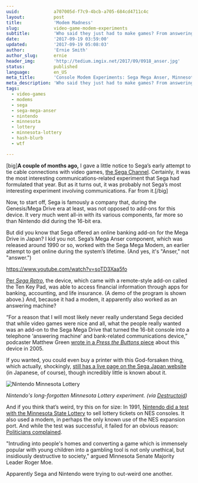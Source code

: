 ```yaml
---
uuid:             a707005d-f7c9-4bcb-a705-684cd4711c4c
layout:           post
title:            'Modem Madness'
slug:             video-game-modem-experiments
subtitle:         'Who said they just had to make games? From answering machines to lottery prototypes, Sega and Nintendo tried weird things with modems in the early ’90s.'
date:             '2017-09-19 03:59:00'
updated:          '2017-09-19 05:08:03'
author:           'Ernie Smith'
author_slug:      ernie
header_img:       'http://tedium.imgix.net/2017/09/0918_anser.jpg'
status:           published
language:         en_US
meta_title:       'Console Modem Experiments: Sega Mega Anser, Minnesota Lottery NES Game'
meta_description: 'Who said they just had to make games? From answering machines to lottery prototypes, Sega and Nintendo tried weird things with modems in the early ’90s.'
tags:
  - video-games
  - modems
  - sega
  - sega-mega-anser
  - nintendo
  - minnesota
  - lottery
  - minnesota-lottery
  - hash-blurb
  - wtf

---
```


[big]**A couple of months ago,** I gave a little notice to Sega’s early attempt to tie cable connections with video games, [the Sega Channel](http://tedium.co/2017/07/19/sega-channel-history/). Certainly, it was the most interesting communications-related experiment that Sega had formulated that year. But as it turns out, it was probably not Sega’s most interesting experiment involving communications. Far from it.[/big]

Now, to start off, Sega is famously a company that, during the Genesis/Mega Drive era at least, was not opposed to add-ons for this device. It very much went all-in with its various components, far more so than Nintendo did during the 16-bit era.

But did you know that Sega offered an online banking add-on for the Mega Drive in Japan? I kid you not. Sega’s Mega Anser component, which was released around 1990 or so, worked with the Sega Mega Modem, an earlier attempt to get online during the system’s lifetime. (And yes, it's "Anser," not "answer.")

https://www.youtube.com/watch?v=soTD3Xaa5fo

[Per *Sega Retro*](http://segaretro.org/Sega_Mega_Anser), the device, which came with a remote-style add-on called the Ten Key Pad, was able to access financial information through apps for banking, accounting, and life insurance. (A demo of the program is shown above.) And, because it had a modem, it apparently also worked as an answering machine? 

“For a reason that I will most likely never really understand Sega decided that while video games were nice and all, what the people really wanted was an add-on to the Sega Mega Drive that turned the 16-bit console into a telephone ‘answering machine’ and bank-related communications device,” podcaster Matthew Green [wrote in a *Press the Buttons* piece](http://www.pressthebuttons.com/2005/08/segas_anser_to_.html) about this device in 2005.

If you wanted, you could even buy a printer with this God-forsaken thing, which actually, shockingly, [still has a live page on the Sega Japan website](https://sega.jp/fb/segahard/md/answer.html) (in Japanese, of course), though incredibly little is known about it.

![Nintendo Minnesota Lottery](http://tedium.imgix.net/2017/09/0918_lottery.jpg)

*Nintendo's long-forgotten Minnesota Lottery experiment. (via [Destructoid](https://www.destructoid.com/untapped-potential-a-true-family-computer-137392.phtml))*

And if you think that’s weird, try this on for size: In 1991, [Nintendo did a test with the Minnesota State Lottery](http://www.nytimes.com/1991/09/27/business/nintendo-and-minnesota-set-a-living-room-lottery-test.html) to sell lottery tickets on NES consoles. It also used a modem, in perhaps the only known use of the NES expansion port. And while the test was successful, it failed for an obvious reason: [Politicians complained](http://articles.chicagotribune.com/1991-10-27/news/9104060907_1_provincial-lotteries-lotto-america-prizes).

"Intruding into people's homes and converting a game which is immensely popular with young children into a gambling tool is not only unethical, but insidiously destructive to society," argued Minnesota Senate Majority Leader Roger Moe.

Apparently Sega and Nintendo were trying to out-weird one another.
